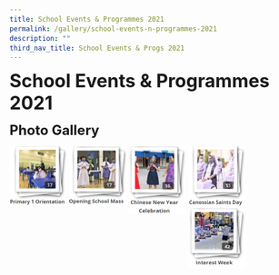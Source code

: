 ```yaml
---
title: School Events & Programmes 2021
permalink: /gallery/school-events-n-programmes-2021
description: ""
third_nav_title: School Events & Progs 2021
---
```

**<font size=6>School Events & Programmes 2021</font>**

**<font size=5>Photo Gallery</font>**


<p><a href="https://staging.d2nutevx25vdua.amplifyapp.com/gallery/2021/P1-Orientation">
<img src="/images/Gallery/P1%20Orientation%202021.png"
		 style="width:100px;height:105px;margin-right:5px;" 
		 align="left">
</a></p>

<p><a href="https://staging.d2nutevx25vdua.amplifyapp.com/gallery/2021/Opening-School-Mass">
<img src="/images/Gallery/Opening%20School%20Mass%202021.png"
		 style="width:100px;height:103px;margin-right:5px;" 
		 align="left">
</a></p>

<p><a href="https://staging.d2nutevx25vdua.amplifyapp.com/gallery/2021/CNY-Celebration">
<img src="/images/Gallery/CNY%20Celebration%202021.png"
		 style="width:100px;height:120px;margin-right:5px;" 
		 align="left">
</a></p>

<p><a href="https://staging.d2nutevx25vdua.amplifyapp.com/gallery/2021/Canossian-Saints-Day">
<img src="/images/Gallery/Canossian%20Saints%20Day.png"
		 style="width:100px;height:109px;margin-right:5px;" 
		 align="left">
</a></p>

<p><a href="https://staging.d2nutevx25vdua.amplifyapp.com/gallery/2021/Interest-Week">
<img src="/images/Gallery/Interest%20Week.png"
		 style="width:100px;height:105px;margin-right:5px;" 
		 align="left">
</a></p>